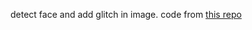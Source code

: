 detect face and add glitch in image. code from [this repo](https://github.com/TimChinenov/VaporWaveArt)
